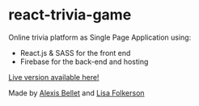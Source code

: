 # react-trivia-game
Online trivia platform as Single Page Application using:
 * React.js & SASS for the front end
 * Firebase for the back-end and hosting

[Live version available here!](https://react-trivia-game.firebaseapp.com/)  

Made by [Alexis Bellet](https://twitter.com/alexis_bellet) and [Lisa Folkerson](https://twitter.com/lisafolkerson)
